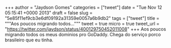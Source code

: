 
+++
author = "Jaydson Gomes"
categories = ["tweet"]
date = "Tue Nov 12 05:15:41 +0000 2013"
draft = false
slug = "5e85f11ef9cb3e6df09192a31359e0057a6b9db2"
tags = ["tweet"]
title = """Aos poucos migrando todos..."""
tweet = true
micro = true
tweet_url = "https://twitter.com/jaydson/status/400129750452011008"
+++
Aos poucos migrando todos os meus dominios pro GoDaddy. Chega do serviço porco brasileiro que eu tinha.
